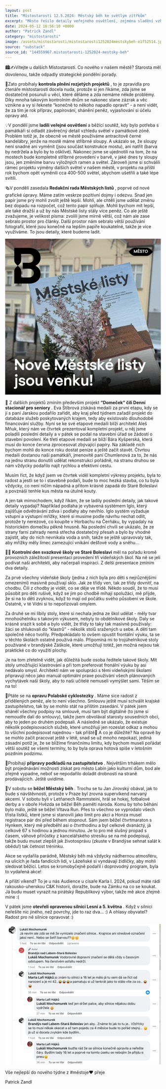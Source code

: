 ```yaml
---
layout: post
title: "Místostarosti 12.5.2024: Městský běh ke světlým zítřkům"
excerpt: "Město řešilo detaily veřejného osvětlení, zejména sladění vzhledu světel v památkové zóně, a plánuje výměnu dalších 400–500 svítidel. Redakční rada Městských listů hodnotila novou grafickou úpravu, včetně velikosti písma a využití fotografií. Pokračují přípravy projektu Denního stacionáře pro seniory „Domeček“, který nyní čeká na stavební povolení a financování. Kontrolní den svazkové školy zahrnoval inspiraci z vídeňských škol a provozní záležitosti."
date: 2024-05-12 16:56:10 +0000
author: "Patrick Zandl"
category: "mistostarosti"
image: /assets/mistostarosti/mistostarosti1252024mestskybeh-e1f52514.jpeg
source: "substack"
source_id: "144559967.mistostarosti-1252024-mestsky-beh"
---
```


🏙️✍️Vítejte u dalších Místostarostí. Co nového v našem městě? Starosta měl dovolenou, takže odpadly strategické pondělní porady.

🔎Zato probíhaly **kontrola plnění rozjetých projektů** , to je zpravidla pro čtenáře místostarostí docela nuda, protože si jen říkáme, zda jsme se dostatečně posunuli u věcí, které děláme a zda nemáme někde problémy. Díky mnoha takovým kontrolním dnům se nakonec stane zázrak a věc vznikne a vy si řeknete “konečně to někoho napadlo opravit” - a není vidět, že za tím je rok příprav, papírování, shánění peněz, vyjasňování si účelu opravy atd.

💡V pondělí jsme **ladili veřejné osvětlení** a běžící soutěž, kdy bylo potřeba s památkáři si odladit závěrečný detail vzhledu světel v památkové zóně. Problém totiž je, že obecně ve městě používáme antracitově černé kandelábry, jenže na mostě máme stříbrné sloupy. A ukázalo se, že sloupy není snadné ani vyměnit (jsou součást konstrukce mostu), ani natřít (barva by nedržela a bylo by to ošklivé). Nakonec jsme se ujednotili na tom, že na mostech bude kompletně stříbrné provedení v barvě, v jaké dnes ty sloupy jsou, jen změníme barvu výložných ramen a světel. Zároveň jsme si schválili rámec projektu výměny dalších světel v našem městě, v projektu na příští rok bychom opět vyměnili cca 400-500 světel, abychom ušetřili a také lépe svítili.

🗞️V pondělí zasedala **Redakční rada Městských listů** , poprvé od nové grafické úpravy. Máme zatím veskrze pozitivní dojmy i odezvu. Snad jen papír jsme prý mohli zvolit ještě lepší. Mohli, ale chtěli jsme udělat změnu bez dopadu na rozpočet, což tento papír splňuje. Mohli bychom mít lepší, ale také dražší a už by nás Městské listy stály více peněz. Co ale ještě zvažujeme, je velikost písma: zvolili jsme mírně větší, což nám ale zase sebralo prostor pro články. Další prostor nám sebralo větší používání fotografií, které jsou konečně na lepším papíře koukatelné, takže je více využíváme. To jsou detaily, které budeme ladit.

![](/assets/mistostarosti/mistostarosti1252024mestskybeh-e1f52514.jpeg)

🏡 Z dalších projektů zmíním především projekt **“Domeček” čili Denní stacionář pro seniory** . Eva Štíbrová získává medaili za první etapu, kdy se jí s paní Jarskou podařilo zařídit, aby kraj před týdnem zařadil projekt do databáze služeb poskytovaných krajem, tedy aby existovalo dlouhodobé financování služby. Nyní se ke své etapové medaili blíží architekt Aleš Mňuk, který nám ve čtvrtek prezentoval kompletní projekt, u něj jsme poladili poslední detaily a v pátek se podal na stavební úřad se žádostí o stavební povolení. Ke třetí etapové medaili se blíží Bára Kyšperská, která musí do konce června zprocesovat zbývající papíry. Na základě nich bychom mohli do konce roku dostat peníze a ještě začít stavět. Čtvrtou medaili dostanou naši památkáři, jmenovitě paní Chumlenová za to, že nás na jednu stranu donutili udělat rekonstrukci pořádně, na stranu druhou se nám vždycky podařilo najít rychlou a efektivní cestu.

Musím říct, že když jsem ve čtvrtek viděl kompletní výkresy projektu, byla to radost a jestli se to i stavebně podaří, bude to moc hezká stavba, co tu byla vždycky, co není ničím nápadná a přitom krásně zapadá do Staré Boleslavi a povznáší tenhle kus města na útulné kouty.

A jen tak mimochodem, když říkám, že se ladily poslední detaily, jak takové detaily vypadají? Například podlaha je vybavená systémem Iglo, který zajišťuje odvětrávání zdiva i podlahy aby nevlhlo. Iglo systém vyžaduje vstupní a výstupní mřížky, které si musíme podle návrhu nechat odlít, protože ty nerezové, co koupíte v Horbachu na Čerňáku, by vypadaly na historickém domečku pěkně hnusně. Na poslední chvili se ukázalo, že ze strany farní zahrady nemá střecha dostatečný přesah a bylo by vhodné zajistit, aby do nich nevnikala voda a sníh, takže se ještě upravovaly tak, aby mřížky měly límec zamezující vnikání dešťové vody a sněhu…

👨‍🏫 **Kontrolní den svazkové školy ve Staré Boleslavi** měl na pořadu kromě provozních záležitostí presentaci provedení tří vídeňských škol. Na ně se jeli podívat naši architekti, aby načerpali inspiraci. Z delší presentace zmíním dva detaily.

Za prvé všechny vídeňské školy (jedna z nich byla pro děti s nejrůznějšími omezeními) masivně používají sklo. Jak ze třídy ven, tak ze třídy dovnitř, na chodbu. Čili z chodby je vidět, co se děje ve třídě. Někdo soudil, že to musí působit pro děti rušivě, když se jim po chodbě míhají spolužáci, mě přijde, že si na to děti zvyknou, když to mají od počátku svého působení ve škole. Ostatně, v té Vídni si to nepořizovali omylem.

Za druhé se mi líbily stoly, které si nechala jedna ze škol udělat - měly tvar mnohoúhelníku s takovým výkusem, nebyly to obdélníkové školy. Daly se krásně srazit k sobě a bylo vidět, že třídy to taky tak masivně používaly: žáci se shlukovali do “klastrů” - několik stolů sražených u sebe. A děti tam společně něco tvořily. Předpokládalo to ovšem opustit frontální výuku, ta se v těchto školách ostatně používá málo. Připomíná mi to trojúhelníkové stoly používané v brandýské Záškole, které umožňují totéž, jen možná nejsou tak praktické co do využití plochy.

Je na tom zřetelně vidět, jak důležitá bude osoba ředitele takové školy. Mít stoly umožňující klastrování a při tom preferovat fronální výuku by asi nedávalo smysl. Architekti nám ve spolupráci s těmi vídeňskými školami připravují něco jako manuál optimální praxe používání všech plánovaných vychytávek naší školy, aby to naši učitelé nemuseli vymýšlet sami. Těším se na to!

🚴Ptáte se na **opravu Polabské cyklostezky** . Máme sice radost z přidělených peněz, ale to není všechno. Smlouvu ještě musí schválit krajské zastupitelstvo, tak by se mohlo stát na příštím zasedání. V pátek jsem sháněl všechny podpisy na smlouvě, musí tam být digitálně (to jsme si nemoudře dali do smlouvy), takže jsem obvolával starosty sousedních obcí, aby to jeden po druhém podepsali. A následně se ukázalo, že existuje několik podepisovacích služeb, které umožňují jen rozeslat odkaz a mohou to všichni podepisovat najednou - tak příště🙂 A co je důležité? Na opravě by se mohlo začít pracovat ještě v létě, snad se už mnoho nepokazí, jediná zásadní potíž je, že se blížíme finančnímu limitu, kdy bychom museli pořádat větší soutěž se všemi termíny, to by byla oprava hotová spiše v letošním pozdním podzimu.

📣Probíhají **přípravy podkladů na zastupitelstvo** . Největším trhákem mělo být projednávání možnosti získat pro město Labín jako kulturní dům, bod ale zřejmě vypadne, neboť se nepodařilo doladit drobnosti na straně prodávajících. Ještě uvidíme.

🏃V sobotu se **běžel Městský běh** . Trochu se tu Jan Jirovský obával, jak to bude s návštěvností, protože v Praze byl zrovna supervíkend narvaný akcemi. V sobotu byli v Letňanech Rammsteini, hrál se hokej, fotbalové derby a v oboře Hvězda se běžel Běh paměti národa. Komu by toho běhání bylo málo, ještě se běžel Vltava Run. Přes to všechno se vyprodalo všech třista lístků, které jsme si stanovili jako limit pro akci a Honza musel registrace pár dní před během stopnout. Sám jsem běžel čtvrtmaraton s Hynkem, který mě předběhl asi o čtvrthodinu a byl celkově dvanáctý, já celkově 67 s hodinou a jednou minutou. Je to pro mě slušný propad s časem, váhové přírůstky z kancelářského stresíku se na mě podepisují, takže budu muset zlepšit jak životosprávu (zkuste v Brandýse sehnat salát k obědu!) tak četnost tréninku.

Akce se vydařila parádně, Městský běh má vždycky nádhernou atmosféru, na ulicích je řada fandících lidí, v Lázeňské si vyndávají židličky, aby mohli sledovat běžící. Letos se kromobyčejně podařil i doprovodný program, byla to vydařená akce!

A příští víkend? To je u nás Audience u císaře Karla I. 2024, pokud máte rádi rakousko-uherskou C&K historii, doražte, bude na Zámku na co se koukat. Já budu muset vyrazit na pirátský Republikový výbor, takže mě akce zřejmě mine :(

V pátek jsme **otevřeli opravenou silnici Lesní a 5. května** . Když v silnici neřešíte nic jiného, než povrchy, jde to raz dva… :) A ohlasy obyvatel? Radost pro ně silnice opravovat :)

![](/assets/mistostarosti/mistostarosti1252024mestskybeh-1e8a6b22.jpeg)

Vše nejlepší do nového týdne z #městoje♥️ přeje

Patrick Zandl